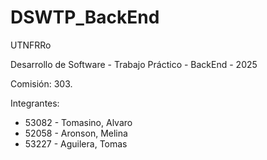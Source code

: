 # DSWTP_BackEnd
UTNFRRo

Desarrollo de Software - Trabajo Práctico - BackEnd - 2025

Comisión: 303.

Integrantes:
- 53082 - Tomasino, Alvaro
- 52058 - Aronson, Melina
- 53227 - Aguilera, Tomas
